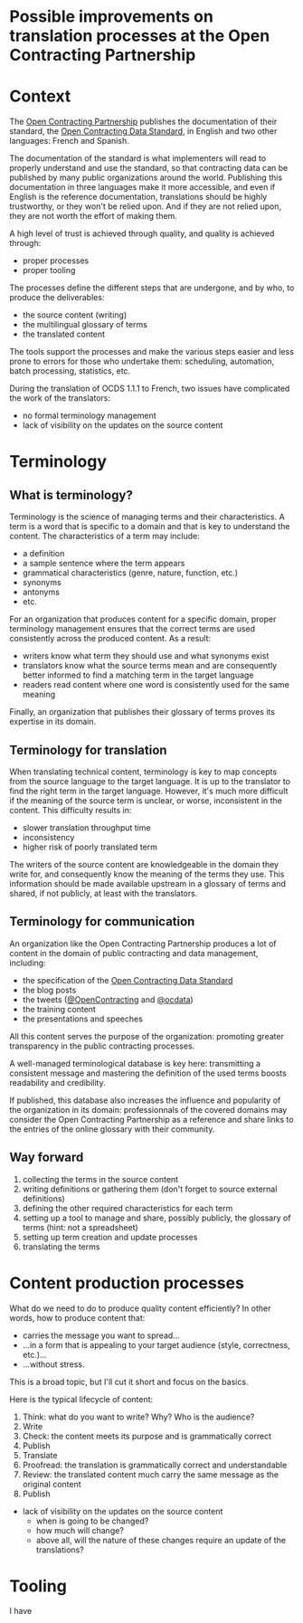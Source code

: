 Possible improvements on translation processes at the Open Contracting Partnership
==================================================================================

# Context

The [Open Contracting Partnership](https://www.open-contracting.org/) publishes the documentation of their standard, the [Open Contracting Data Standard](http://standard.open-contracting.org/latest/en/), in English and two other languages: French and Spanish.

The documentation of the standard is what implementers will read to properly understand and use the standard, so that contracting data can be published by many public organizations around the world. Publishing this documentation in three languages make it more accessible, and even if English is the reference documentation, translations should be highly trustworthy, or they won't be relied upon. And if they are not relied upon, they are not worth the effort of making them.

A high level of trust is achieved through quality, and quality is achieved through:

- proper processes
- proper tooling

The processes define the different steps that are undergone, and by who, to produce the deliverables:

- the source content (writing)
- the multilingual glossary of terms
- the translated content

The tools support the processes and make the various steps easier and less prone to errors for those who undertake them: scheduling, automation, batch processing, statistics, etc.

During the translation of OCDS 1.1.1 to French, two issues have complicated the work of the translators:

- no formal terminology management
- lack of visibility on the updates on the source content

# Terminology

## What is terminology?

Terminology is the science of managing terms and their characteristics. A term is a word that is specific to a domain and that is key to understand the content. The characteristics of a term may include:

- a definition
- a sample sentence where the term appears
- grammatical characteristics (genre, nature, function, etc.)
- synonyms
- antonyms
- etc.

For an organization that produces content for a specific domain, proper terminology management ensures that the correct terms are used consistently across the produced content. As a result:

- writers know what term they should use and what synonyms exist
- translators know what the source terms mean and are consequently better informed to find a matching term in the target language
- readers read content where one word is consistently used for the same meaning

Finally, an organization that publishes their glossary of terms proves its expertise in its domain.

## Terminology for translation

When translating technical content, terminology is key to map concepts from the source language to the target language. It is up to the translator to find the right term in the target language. However, it's much more difficult if the meaning of the source term is unclear, or worse, inconsistent in the content. This difficulty results in:

- slower translation throughput time
- inconsistency
- higher risk of poorly translated term

The writers of the source content are knowledgeable in the domain they write for, and consequently know the meaning of the terms they use. This information should be made available upstream in a glossary of terms and shared, if not publicly, at least with the translators.


## Terminology for communication

An organization like the Open Contracting Partnership produces a lot of content in the domain of public contracting and data management, including:

- the specification of the [Open Contracting Data Standard](http://standard.open-contracting.org/latest/en/)
- the blog posts
- the tweets ([@OpenContracting](https://twitter.com/opencontracting) and [@ocdata](https://twitter.com/ocdata))
- the training content
- the presentations and speeches

All this content serves the purpose of the organization: promoting greater transparency in the public contracting processes.

A well-managed terminological database is key here: transmitting a consistent message and mastering the definition of the used terms boosts readability and credibility.

If published, this database also increases the influence and popularity of the organization in its domain: professionnals of the covered domains may consider the Open Contracting Partnership as a reference and share links to the entries of the online glossary with their community.

## Way forward

1. collecting the terms in the source content
2. writing definitions or gathering them (don't forget to source external definitions)
3. defining the other required characteristics for each term
4. setting up a tool to manage and share, possibly publicly, the glossary of terms (hint: not a spreadsheet)
5. setting up term creation and update processes
5. translating the terms

# Content production processes

What do we need to do to produce quality content efficiently? In other words, how to produce content that:

- carries the message you want to spread...
- ...in a form that is appealing to your target audience (style, correctness, etc.)...
- ...without stress.

This is a broad topic, but I'll cut it short and focus on the basics.

Here is the typical lifecycle of content:

1. Think: what do you want to write? Why? Who is the audience?
2. Write
3. Check: the content meets its purpose and is grammatically correct
4. Publish
5. Translate
6. Proofread: the translation is grammatically correct and understandable
7. Review: the translated content much carry the same message as the original content
8. Publish



- lack of visibility on the updates on the source content
  - when is going to be changed?
  - how much will change?
  - above all, will the nature of these changes require an update of the translations?


# Tooling

I have
